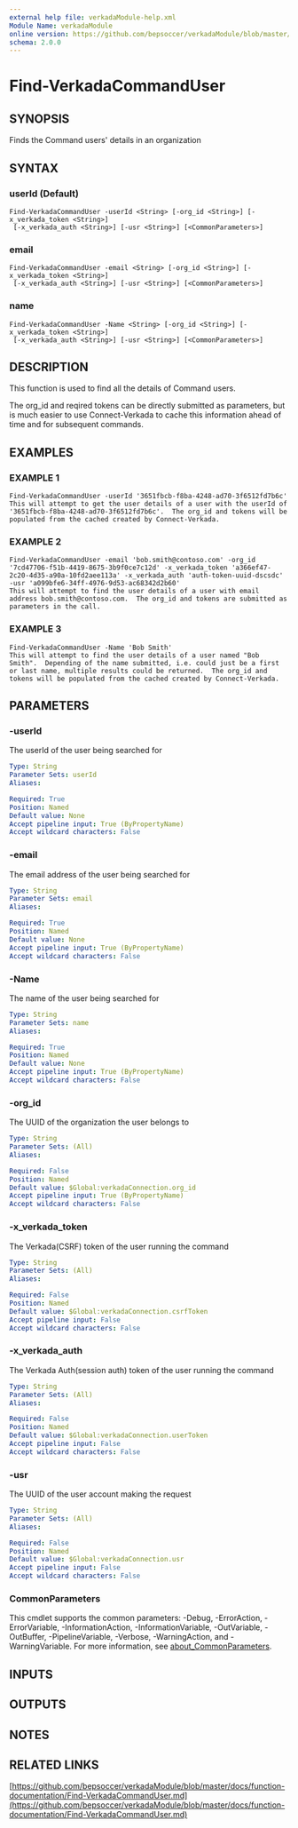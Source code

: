 ```yaml
---
external help file: verkadaModule-help.xml
Module Name: verkadaModule
online version: https://github.com/bepsoccer/verkadaModule/blob/master/docs/function-documentation/Find-VerkadaCommandUser.md
schema: 2.0.0
---
```


# Find-VerkadaCommandUser

## SYNOPSIS
Finds the Command users' details in an organization

## SYNTAX

### userId (Default)
```
Find-VerkadaCommandUser -userId <String> [-org_id <String>] [-x_verkada_token <String>]
 [-x_verkada_auth <String>] [-usr <String>] [<CommonParameters>]
```

### email
```
Find-VerkadaCommandUser -email <String> [-org_id <String>] [-x_verkada_token <String>]
 [-x_verkada_auth <String>] [-usr <String>] [<CommonParameters>]
```

### name
```
Find-VerkadaCommandUser -Name <String> [-org_id <String>] [-x_verkada_token <String>]
 [-x_verkada_auth <String>] [-usr <String>] [<CommonParameters>]
```

## DESCRIPTION
This function is used to find all the details of Command users.
 
The org_id and reqired tokens can be directly submitted as parameters, but is much easier to use Connect-Verkada to cache this information ahead of time and for subsequent commands.

## EXAMPLES

### EXAMPLE 1
```
Find-VerkadaCommandUser -userId '3651fbcb-f8ba-4248-ad70-3f6512fd7b6c' 
This will attempt to get the user details of a user with the userId of '3651fbcb-f8ba-4248-ad70-3f6512fd7b6c'.  The org_id and tokens will be populated from the cached created by Connect-Verkada.
```

### EXAMPLE 2
```
Find-VerkadaCommandUser -email 'bob.smith@contoso.com' -org_id '7cd47706-f51b-4419-8675-3b9f0ce7c12d' -x_verkada_token 'a366ef47-2c20-4d35-a90a-10fd2aee113a' -x_verkada_auth 'auth-token-uuid-dscsdc' -usr 'a099bfe6-34ff-4976-9d53-ac68342d2b60'
This will attempt to find the user details of a user with email address bob.smith@contoso.com.  The org_id and tokens are submitted as parameters in the call.
```

### EXAMPLE 3
```
Find-VerkadaCommandUser -Name 'Bob Smith'
This will attempt to find the user details of a user named "Bob Smith".  Depending of the name submitted, i.e. could just be a first or last name, multiple results could be returned.  The org_id and tokens will be populated from the cached created by Connect-Verkada.
```

## PARAMETERS

### -userId
The userId of the user being searched for

```yaml
Type: String
Parameter Sets: userId
Aliases:

Required: True
Position: Named
Default value: None
Accept pipeline input: True (ByPropertyName)
Accept wildcard characters: False
```

### -email
The email address of the user being searched for

```yaml
Type: String
Parameter Sets: email
Aliases:

Required: True
Position: Named
Default value: None
Accept pipeline input: True (ByPropertyName)
Accept wildcard characters: False
```

### -Name
The name of the user being searched for

```yaml
Type: String
Parameter Sets: name
Aliases:

Required: True
Position: Named
Default value: None
Accept pipeline input: True (ByPropertyName)
Accept wildcard characters: False
```

### -org_id
The UUID of the organization the user belongs to

```yaml
Type: String
Parameter Sets: (All)
Aliases:

Required: False
Position: Named
Default value: $Global:verkadaConnection.org_id
Accept pipeline input: True (ByPropertyName)
Accept wildcard characters: False
```

### -x_verkada_token
The Verkada(CSRF) token of the user running the command

```yaml
Type: String
Parameter Sets: (All)
Aliases:

Required: False
Position: Named
Default value: $Global:verkadaConnection.csrfToken
Accept pipeline input: False
Accept wildcard characters: False
```

### -x_verkada_auth
The Verkada Auth(session auth) token of the user running the command

```yaml
Type: String
Parameter Sets: (All)
Aliases:

Required: False
Position: Named
Default value: $Global:verkadaConnection.userToken
Accept pipeline input: False
Accept wildcard characters: False
```

### -usr
The UUID of the user account making the request

```yaml
Type: String
Parameter Sets: (All)
Aliases:

Required: False
Position: Named
Default value: $Global:verkadaConnection.usr
Accept pipeline input: False
Accept wildcard characters: False
```

### CommonParameters
This cmdlet supports the common parameters: -Debug, -ErrorAction, -ErrorVariable, -InformationAction, -InformationVariable, -OutVariable, -OutBuffer, -PipelineVariable, -Verbose, -WarningAction, and -WarningVariable. For more information, see [about_CommonParameters](http://go.microsoft.com/fwlink/?LinkID=113216).

## INPUTS

## OUTPUTS

## NOTES

## RELATED LINKS

[https://github.com/bepsoccer/verkadaModule/blob/master/docs/function-documentation/Find-VerkadaCommandUser.md](https://github.com/bepsoccer/verkadaModule/blob/master/docs/function-documentation/Find-VerkadaCommandUser.md)

